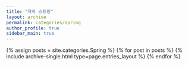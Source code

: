 ```yaml
---
title: "자바 스프링"
layout: archive
permalink: categories/spring
author_profile: true
sidebar_main: true
---
```



{% assign posts = site.categories.Spring %}
{% for post in posts %} {% include archive-single.html type=page.entries_layout %} {% endfor %}
